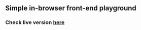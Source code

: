 ## Simple in-browser front-end playground
### Check live version [here](http://code-player.surge.sh)

